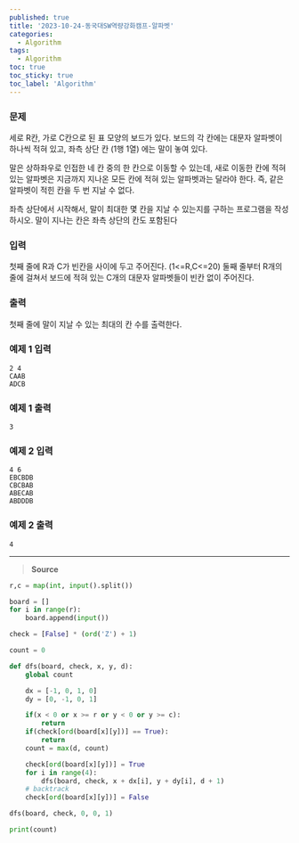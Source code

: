 ```yaml
---
published: true
title: '2023-10-24-동국대SW역량강화캠프-알파벳'
categories:
  - Algorithm
tags:
  - Algorithm
toc: true
toc_sticky: true
toc_label: 'Algorithm'
---
```


### **문제**

세로 R칸, 가로 C칸으로 된 표 모양의 보드가 있다. 보드의 각 칸에는 대문자 알파벳이 하나씩 적혀 있고, 좌측 상단 칸 (1행 1열) 에는 말이 놓여 있다.

말은 상하좌우로 인접한 네 칸 중의 한 칸으로 이동할 수 있는데, 새로 이동한 칸에 적혀 있는 알파벳은 지금까지 지나온 모든 칸에 적혀 있는 알파벳과는 달라야 한다. 즉, 같은 알파벳이 적힌 칸을 두 번 지날 수 없다.

좌측 상단에서 시작해서, 말이 최대한 몇 칸을 지날 수 있는지를 구하는 프로그램을 작성하시오. 말이 지나는 칸은 좌측 상단의 칸도 포함된다

### **입력**

첫째 줄에 R과 C가 빈칸을 사이에 두고 주어진다. (1<=R,C<=20) 둘째 줄부터 R개의 줄에 걸쳐서 보드에 적혀 있는 C개의 대문자 알파벳들이 빈칸 없이 주어진다.

### **출력**

첫째 줄에 말이 지날 수 있는 최대의 칸 수를 출력한다.

### **예제 1 입력**

```
2 4
CAAB
ADCB
```

### **예제 1 출력**

```
3
```

### **예제 2 입력**

```
4 6
EBCBDB
CBCBAB
ABECAB
ABDDDB
```

### **예제 2 출력**

```
4
```

---

> **Source**

```python
r,c = map(int, input().split())

board = []
for i in range(r):
	board.append(input())

check = [False] * (ord('Z') + 1)

count = 0

def dfs(board, check, x, y, d):
	global count

	dx = [-1, 0, 1, 0]
	dy = [0, -1, 0, 1]

	if(x < 0 or x >= r or y < 0 or y >= c):
		return
	if(check[ord(board[x][y])] == True):
		return
	count = max(d, count)

	check[ord(board[x][y])] = True
	for i in range(4):
		dfs(board, check, x + dx[i], y + dy[i], d + 1)
	# backtrack
	check[ord(board[x][y])] = False

dfs(board, check, 0, 0, 1)

print(count)
```
